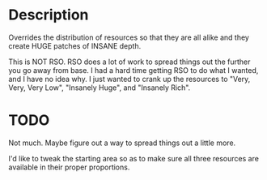 # Description

Overrides the distribution of resources so that they are all alike and they
create HUGE patches of INSANE depth.

This is NOT RSO. RSO does a lot of work to spread things out the further you
go away from base. I had a hard time getting RSO to do what I wanted, and I
have no idea why. I just wanted to crank up the resources to "Very, Very,
Very Low", "Insanely Huge", and "Insanely Rich".

# TODO

Not much. Maybe figure out a way to spread things out a little more.

I'd like to tweak the starting area so as to make sure all three resources are
available in their proper proportions.
